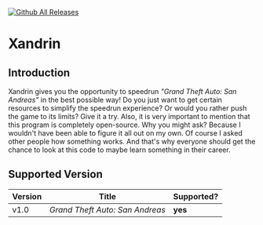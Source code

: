 [![Github All Releases](https://img.shields.io/github/downloads/Montrii/Xandrin/total.svg)]()

# Xandrin

## Introduction


Xandrin gives you the opportunity to speedrun _"Grand Theft Auto: San Andreas"_ in the best possible way!
Do you just want to get certain resources to simplify the speedrun experience? Or would you rather push the game to its limits? Give it a try. 
Also, it is very important to mention that this program is completely open-source. Why you might ask? Because I wouldn't have been able to figure it all out on my own. Of course I asked other people how something works. And that's why everyone should get the chance to look at this code to maybe learn something in their career.

## Supported Version

|Version|Title|Supported?|
|----|-----|-------|
|v1.0|_Grand Theft Auto: San Andreas_|**yes**|


